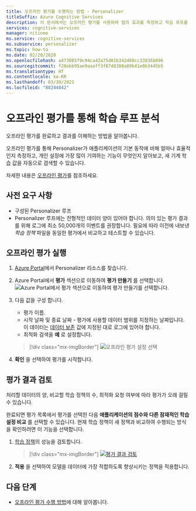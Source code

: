 ```yaml
---
title: 오프라인 평가를 수행하는 방법 - Personalizer
titleSuffix: Azure Cognitive Services
description: 이 문서에서는 오프라인 평가를 사용하여 앱의 효과를 측정하고 학습 루프를 분석하는 방법을 보여 줍니다.
services: cognitive-services
manager: nitinme
ms.service: cognitive-services
ms.subservice: personalizer
ms.topic: how-to
ms.date: 02/20/2020
ms.openlocfilehash: a473085f9c94ca42a75d01b342d60cc33836b096
ms.sourcegitcommit: f28ebb95ae9aaaff3f87d8388a09b41e0b3445b5
ms.translationtype: HT
ms.contentlocale: ko-KR
ms.lasthandoff: 03/30/2021
ms.locfileid: "88244842"
---
```

# <a name="analyze-your-learning-loop-with-an-offline-evaluation"></a>오프라인 평가를 통해 학습 루프 분석

오프라인 평가를 완료하고 결과를 이해하는 방법을 알아봅니다.

오프라인 평가를 통해 Personalizer가 애플리케이션의 기본 동작에 비해 얼마나 효율적인지 측정하고, 개인 설정에 가장 많이 기여하는 기능이 무엇인지 알아보고, 새 기계 학습 값을 자동으로 검색할 수 있습니다.

자세한 내용은 [오프라인 평가](concepts-offline-evaluation.md)를 참조하세요.

## <a name="prerequisites"></a>사전 요구 사항

* 구성된 Personalizer 루프
* Personalizer 루프에는 전형적인 데이터 양이 있어야 합니다. 의미 있는 평가 결과를 위해 로그에 최소 50,000개의 이벤트를 권장합니다. 필요에 따라 이전에 내보낸 _학습 정책_ 파일을 동일한 평가에서 비교하고 테스트할 수 있습니다.

## <a name="run-an-offline-evaluation"></a>오프라인 평가 실행

1. [Azure Portal](https://azure.microsoft.com/free/cognitive-services)에서 Personalizer 리소스를 찾습니다.
1. Azure Portal에서 **평가** 섹션으로 이동하여 **평가 만들기** 를 선택합니다.
    ![Azure Portal에서 **평가** 섹션으로 이동하여 **평가 만들기**를 선택합니다.](./media/offline-evaluation/create-new-offline-evaluation.png)
1. 다음 값을 구성 합니다.

    * 평가 이름.
    * 시작 날짜 및 종료 날짜 - 평가에 사용할 데이터 범위를 지정하는 날짜입니다. 이 데이터는 [데이터 보존](how-to-settings.md) 값에 지정된 대로 로그에 있어야 합니다.
    * 최적화 검색을 **예** 로 설정합니다.

    > [!div class="mx-imgBorder"]
    > ![오프라인 평가 설정 선택](./media/offline-evaluation/create-an-evaluation-form.png)

1. **확인** 을 선택하여 평가를 시작합니다.

## <a name="review-the-evaluation-results"></a>평가 결과 검토

처리할 데이터의 양, 비교할 학습 정책의 수, 최적화 요청 여부에 따라 평가가 오래 걸릴 수 있습니다.

완료되면 평가 목록에서 평가를 선택한 다음 **애플리케이션의 점수와 다른 잠재적인 학습 설정 비교** 를 선택할 수 있습니다. 현재 학습 정책이 새 정책과 비교하여 수행되는 방식을 확인하려면 이 기능을 선택합니다.

1. [학습 정책](concepts-offline-evaluation.md#discovering-the-optimized-learning-policy)의 성능을 검토합니다.

    > [!div class="mx-imgBorder"]
    > [![평가 결과 검토](./media/offline-evaluation/evaluation-results.png)](./media/offline-evaluation/evaluation-results.png#lightbox)

1. **적용** 을 선택하여 모델을 데이터에 가장 적합하도록 향상시키는 정책을 적용합니다.

## <a name="next-steps"></a>다음 단계

* [오프라인 평가 수행 방법](concepts-offline-evaluation.md)에 대해 알아봅니다.

